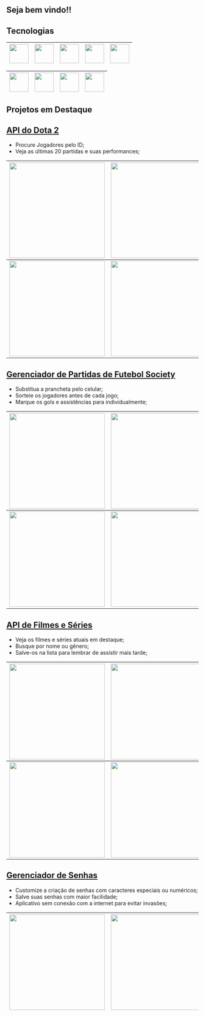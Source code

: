 ## Seja bem vindo!!

## Tecnologias

| <img src="png/c.png" width="50" height="auto"> | <img src="png/javascript.png" width="50" height="auto"> | <img src="png/typescript.png" width="50" height="auto"> | <img src="png/css.png" width="50" height="auto"> | <img src="png/html.png" width="50" height="auto"> |
| :--------------------------------------------: | :-----------------------------------------------------: | :-----------------------------------------------------: | :----------------------------------------------: | :-----------------------------------------------: |

| <img src="png/.net.png" width="50" height="auto"> | <img src="png/reactNative.png" width="50" height="auto"> | <img src="png/mysql.png" width="50" height="auto"> | <img src="png/sql.png" width="50" height="auto"> |
| :-----------------------------------------------: | :------------------------------------------------------: | :------------------------------------------------: | :----------------------------------------------: |

## Projetos em Destaque

## [API do Dota 2](https://github.com/Emerson2342/dota2)

- Procure Jogadores pelo ID;
- Veja as últimas 20 partidas e suas performances;

|     <img src="./Projects/Dota2/home.jpeg" width="250" height="auto">     | <img src="./Projects/Dota2/player.jpeg" width="250" height="auto">  |
| :----------------------------------------------------------------------: | :-----------------------------------------------------------------: |
| <img src="./Projects/Dota2/matchDetails.jpeg" width="250" height="auto"> | <img src="./Projects/Dota2/friends.jpeg" width="250" height="auto"> |

## [Gerenciador de Partidas de Futebol Society](https://github.com/Emerson2342/proxima-futebol)

- Substitua a prancheta pelo celular;
- Sorteie os jogadores antes de cada jogo;
- Marque os gols e assistências para individualmente;

|  <img src="./Projects/Proxima/partida.jpeg" width="250" height="auto">   |  <img src="./Projects/Proxima/proxima.jpeg" width="250" height="auto">   |
| :----------------------------------------------------------------------: | :----------------------------------------------------------------------: |
| <img src="./Projects/Proxima/listaGeral.jpeg" width="250" height="auto"> | <img src="./Projects/Proxima/artilharia.jpeg" width="250" height="auto"> |

## [API de Filmes e Séries](https://github.com/Emerson2342/apI-filmes)

- Veja os filmes e séries atuais em destaque;
- Busque por nome ou gênero;
- Salve-os na lista para lembrar de assistir mais tarde;

|     <img src="./Projects/APIFilmes/home.jpg" width="250" height="auto">      |   <img src="./Projects/APIFilmes/filmes.jpg" width="250" height="auto">    |
| :--------------------------------------------------------------------------: | :------------------------------------------------------------------------: |
| <img src="./Projects/APIFilmes/detalhesFilme.jpg" width="250" height="auto"> | <img src="./Projects/APIFilmes/listaFilmes.jpg" width="250" height="auto"> |

## [Gerenciador de Senhas](https://github.com/Emerson2342/gerador-senha/)

- Customize a criação de senhas com caracteres especiais ou numéricos;
- Salve suas senhas com maior facilidade;
- Aplicativo sem conexão com a internet para evitar invasões;

| <img src="https://raw.githubusercontent.com/Emerson2342/gerador-senha/main/Imagens/PaginaPrincipal.jpeg" width="250" height="auto"> | <img src="https://raw.githubusercontent.com/Emerson2342/gerador-senha/main/Imagens/Senhas.jpeg" width="250" height="auto"> |
| :---------------------------------------------------------------------------------------------------------------------------------: | :------------------------------------------------------------------------------------------------------------------------: |
